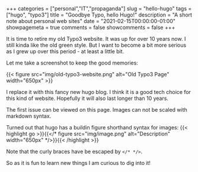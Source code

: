 +++
categories = ["personal","IT","propaganda"]
slug = "hello-hugo"
tags = ["hugo", "typo3"]
title = "Goodbye Typo, hello Hugo!"
description = "A short note about personal web sites"
date = "2021-02-15T00:00:00-01:00"
showpagemeta = true
comments = false
showcomments = false
+++

It is time to retire my old Typo3 website.
It was up for over 10 years now.
I still kinda like the old green style.
But I want to become a bit more serious as I grew up over this period - at least a little bit.

Let me take a screenshot to keep the good memories:

{{< figure src="img/old-typo3-website.png" alt="Old Typo3 Page" width="650px" >}}

I replace it with this fancy new hugo blog.
I think it is a good tech choice for this kind of website.
Hopefully it will also last longer than 10 years.

The first issue can be viewed on this page.
Images can not be scaled with markdown syntax.

Turned out that hugo has a buildin figure shorthand syntax for images:
{{< highlight go >}}{{</* figure src="img/image.png" alt="Description" width="650px" */>}}{{< /highlight >}}

Note that the curly braces have be escaped by `</* */>`.

So as it is fun to learn new things I am curious to dig into it!


